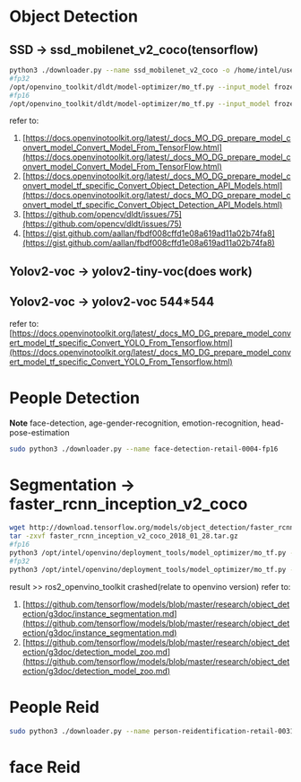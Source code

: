 # Object Detection
## SSD -> ssd_mobilenet_v2_coco(tensorflow)
```bash
python3 ./downloader.py --name ssd_mobilenet_v2_coco -o /home/intel/user/model_forSummmerCamp/object_detection
#fp32
/opt/openvino_toolkit/dldt/model-optimizer/mo_tf.py --input_model frozen_inference_graph.pb --tensorflow_use_custom_operations_config /opt/openvino_toolkit/dldt/model-optimizer/extensions/front/tf/ssd_v2_support.json --tensorflow_object_detection_api_pipeline_config pipeline.config --reverse_input_channels --data_type FP32 --output_dir ./output/fp32/
#fp16
/opt/openvino_toolkit/dldt/model-optimizer/mo_tf.py --input_model frozen_inference_graph.pb --tensorflow_use_custom_operations_config /opt/openvino_toolkit/dldt/model-optimizer/extensions/front/tf/ssd_v2_support.json --tensorflow_object_detection_api_pipeline_config pipeline.config --reverse_input_channels --data_type FP16 --output_dir ./output/fp16/
```
refer to:
1. [https://docs.openvinotoolkit.org/latest/_docs_MO_DG_prepare_model_convert_model_Convert_Model_From_TensorFlow.html](https://docs.openvinotoolkit.org/latest/_docs_MO_DG_prepare_model_convert_model_Convert_Model_From_TensorFlow.html)
2. [https://docs.openvinotoolkit.org/latest/_docs_MO_DG_prepare_model_convert_model_tf_specific_Convert_Object_Detection_API_Models.html](https://docs.openvinotoolkit.org/latest/_docs_MO_DG_prepare_model_convert_model_tf_specific_Convert_Object_Detection_API_Models.html)
3. [https://github.com/opencv/dldt/issues/75](https://github.com/opencv/dldt/issues/75)
4. [https://gist.github.com/aallan/fbdf008cffd1e08a619ad11a02b74fa8](https://gist.github.com/aallan/fbdf008cffd1e08a619ad11a02b74fa8)
## Yolov2-voc -> yolov2-tiny-voc(does work)
## Yolov2-voc -> yolov2-voc 544*544


refer to:
[https://docs.openvinotoolkit.org/latest/_docs_MO_DG_prepare_model_convert_model_tf_specific_Convert_YOLO_From_Tensorflow.html](https://docs.openvinotoolkit.org/latest/_docs_MO_DG_prepare_model_convert_model_tf_specific_Convert_YOLO_From_Tensorflow.html)    
# People Detection
**Note** face-detection, age-gender-recognition, emotion-recognition, head-pose-estimation
```bash
sudo python3 ./downloader.py --name face-detection-retail-0004-fp16
```

# Segmentation -> faster_rcnn_inception_v2_coco
```bash
wget http://download.tensorflow.org/models/object_detection/faster_rcnn_inception_v2_coco_2018_01_28.tar.gz
tar -zxvf faster_rcnn_inception_v2_coco_2018_01_28.tar.gz
#fp16
python3 /opt/intel/openvino/deployment_tools/model_optimizer/mo_tf.py --input_model frozen_inference_graph.pb --tensorflow_use_custom_operations_config /opt/intel/openvino/deployment_tools/model_optimizer/extensions/front/tf/faster_rcnn_support.json --tensorflow_object_detection_api_pipeline_config pipeline.config --reverse_input_channels --data_type FP16 --output_dir ./output/FP16
#fp32
python3 /opt/intel/openvino/deployment_tools/model_optimizer/mo_tf.py --input_model frozen_inference_graph.pb --tensorflow_use_custom_operations_config /opt/intel/openvino/deployment_tools/model_optimizer/extensions/front/tf/faster_rcnn_support.json --tensorflow_object_detection_api_pipeline_config pipeline.config --reverse_input_channels --data_type FP32 --output_dir ./output/FP32
```
result >> ros2_openvino_toolkit crashed(relate to openvino version)
refer to:
1. [https://github.com/tensorflow/models/blob/master/research/object_detection/g3doc/instance_segmentation.md](https://github.com/tensorflow/models/blob/master/research/object_detection/g3doc/instance_segmentation.md)
2. [https://github.com/tensorflow/models/blob/master/research/object_detection/g3doc/detection_model_zoo.md](https://github.com/tensorflow/models/blob/master/research/object_detection/g3doc/detection_model_zoo.md)

# People Reid
```bash
sudo python3 ./downloader.py --name person-reidentification-retail-0031
```
# face Reid

